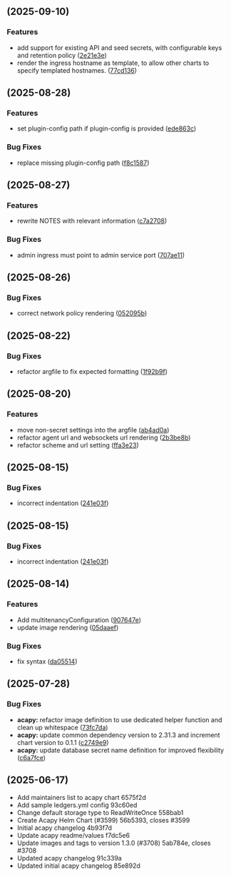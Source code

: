 ##  (2025-09-10)

### Features

* add support for existing API and seed secrets, with configurable keys and retention policy ([2e21e3e](https://github.com/i5okie/owf-helm-charts/commit/2e21e3e5491de2f85adccedd7167fb80326b4ba0))
* render the ingress hostname as template, to allow other charts to specify templated hostnames. ([77cd136](https://github.com/i5okie/owf-helm-charts/commit/77cd13646fb7dec9dcf383efd1432fb6a8db5212))

##  (2025-08-28)

### Features

* set plugin-config path if plugin-config is provided ([ede863c](https://github.com/i5okie/owf-helm-charts/commit/ede863cb3d9fed8ef95f95f0e74827094f0984c1))

### Bug Fixes

* replace missing plugin-config path ([f8c1587](https://github.com/i5okie/owf-helm-charts/commit/f8c15870f9717bcc40702ef434eeb159b2bd7c90))
##  (2025-08-27)

### Features

* rewrite NOTES with relevant information ([c7a2708](https://github.com/i5okie/owf-helm-charts/commit/c7a2708fb3785e1fe878f471aa0a4506ce9be21b))

### Bug Fixes

* admin ingress must point to admin service port ([707ae11](https://github.com/i5okie/owf-helm-charts/commit/707ae11a28fb3b86547254ec6c7281e21efd628a))
##  (2025-08-26)

### Bug Fixes

* correct network policy rendering ([052095b](https://github.com/i5okie/owf-helm-charts/commit/052095b025f90bd5a675e9b414b4e50e9b61f582))
##  (2025-08-22)

### Bug Fixes

* refactor argfile to fix expected formatting ([1f92b9f](https://github.com/i5okie/owf-helm-charts/commit/1f92b9f23a389bbed76697676effe7eb22a132fb))
##  (2025-08-20)

### Features

* move non-secret settings into the argfile ([ab4ad0a](https://github.com/i5okie/owf-helm-charts/commit/ab4ad0aa7fe0f81764d8a148d172f6e91a03d887))
* refactor agent url and websockets url rendering ([2b3be8b](https://github.com/i5okie/owf-helm-charts/commit/2b3be8b3d1a8256d82dc957455dd970bbad6c08e))
* refactor scheme and url setting ([ffa3e23](https://github.com/i5okie/owf-helm-charts/commit/ffa3e23c3ba12be7f63e5ac96f5b0c458cc54f05))
##  (2025-08-15)

### Bug Fixes

* incorrect indentation ([241e03f](https://github.com/i5okie/owf-helm-charts/commit/241e03f52e2e841d94a9051518b1288604cf30b2))
##  (2025-08-15)

### Bug Fixes

* incorrect indentation ([241e03f](https://github.com/i5okie/owf-helm-charts/commit/241e03f52e2e841d94a9051518b1288604cf30b2))
##  (2025-08-14)

### Features

* Add multitenancyConfiguration ([907647e](https://github.com/i5okie/owf-helm-charts/commit/907647e3b0ef5eb550d44f2bae8272cf77bb01fd))
* update image rendering ([05daaef](https://github.com/i5okie/owf-helm-charts/commit/05daaef949e6895ffba858697a581d0187b6ea64))

### Bug Fixes

* fix syntax ([da05514](https://github.com/i5okie/owf-helm-charts/commit/da05514f4c1700129222c6de5d571d526ff8fdd3))
##  (2025-07-28)

### Bug Fixes

* **acapy:** refactor image definition to use dedicated helper function and clean up whitespace ([73fc7da](https://github.com/i5okie/owf-helm-charts/commit/73fc7daa3e64ccb462363705006ab72b229c1f9b))
* **acapy:** update common dependency version to 2.31.3 and increment chart version to 0.1.1 ([c2749e9](https://github.com/i5okie/owf-helm-charts/commit/c2749e9b57c3d2ed3450a66ab40b4972db02fe82))
* **acapy:** update database secret name definition for improved flexibility ([c6a7fce](https://github.com/i5okie/owf-helm-charts/commit/c6a7fceb56ae280543d3231b7af925ce90ae291d))
##  (2025-06-17)

* Add maintainers list to acapy chart 6575f2d
* Add sample ledgers.yml config 93c60ed
* Change default storage type to ReadWriteOnce 558bab1
* Create Acapy Helm Chart (#3599) 56b5393, closes #3599
* Initial acapy changelog 4b93f7d
* Update acapy readme/values f7dc5e6
* Update images and tags to version 1.3.0 (#3708) 5ab784e, closes #3708
* Updated acapy changelog 91c339a
* Updated initial acapy changelog 85e892d



